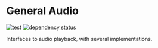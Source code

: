 # General Audio

[![test](https://github.com/gridbugs/general-audio/actions/workflows/test.yml/badge.svg)](https://github.com/gridbugs/general-audio/actions/workflows/test.yml)
[![dependency status](https://deps.rs/repo/github/gridbugs/general-audio/status.svg)](https://deps.rs/repo/github/gridbugs/general-audio)

Interfaces to audio playback, with several implementations.
